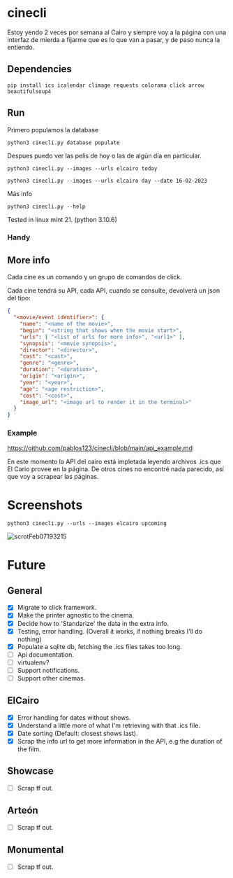 # cinecli

Estoy yendo 2 veces por semana al Cairo y siempre voy a la página con una interfaz de mierda a fijarme
que es lo que van a pasar, y de paso nunca la entiendo.

## Dependencies

```terminal
pip install ics icalendar climage requests colorama click arrow beautifulsoup4
```

## Run

Primero populamos la database
```terminal
python3 cinecli.py database populate
```

Despues puedo ver las pelis de hoy o las de algún día en particular.

```terminal
python3 cinecli.py --images --urls elcairo today
```

```terminal
python3 cinecli.py --images --urls elcairo day --date 16-02-2023
```

Más info
```terminal
python3 cinecli.py --help
```

Tested in linux mint 21. (python 3.10.6)

### Handy

## More info
Cada cine es un comando y un grupo de comandos de click.

Cada cine tendrá su API, cada API, cuando se consulte, devolverá un json del tipo:

```json
{
  "<movie/event identifier>": {
    "name": "<name of the movie>",
    "begin": "<string that shows when the movie start>",
    "urls": [ "<list of urls for more info>", "<url1>" ],
    "synopsis": "<movie synopsis>",
    "director": "<director>",
    "cast": "<cast>",
    "genre": "<genre>",
    "duration": "<duration>",
    "origin": "<origin>",
    "year": "<year>",
    "age": "<age restriction>",
    "cost": "<cost>",
    "image_url": "<image url to render it in the terminal>"
  }
}
```

### Example
https://github.com/pablos123/cinecli/blob/main/api_example.md

En este momento la API del cairo está impletada leyendo archivos .ics que El Cario provee en la página.
De otros cines no encontré nada parecido, así que voy a scrapear las páginas.

# Screenshots

```terminal
python3 cinecli.py --urls --images elcairo upcoming
```
![scrotFeb07193215](https://user-images.githubusercontent.com/52180403/217381710-9058e282-6213-42d6-82f3-16e1b4fecaea.png)

# Future
## General
- [X] Migrate to click framework.
- [X] Make the printer agnostic to the cinema.
- [X] Decide how to 'Standarize' the data in the extra info.
- [X] Testing, error handling. (Overall it works, if nothing breaks I'll do nothing)
- [X] Populate a sqlite db, fetching the .ics files takes too long.
- [ ] Api documentation.
- [ ] virtualenv?
- [ ] Support notifications.
- [ ] Support other cinemas.

## ElCairo
- [X] Error handling for dates without shows.
- [X] Understand a little more of what I'm retrieving with that .ics file.
- [X] Date sorting (Default: closest shows last).
- [X] Scrap the info url to get more information in the API, e.g the duration of the film.

## Showcase
- [ ] Scrap tf out.

## Arteón
- [ ] Scrap tf out.

## Monumental
- [ ] Scrap tf out.
